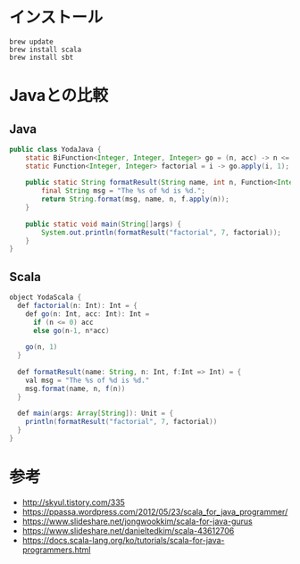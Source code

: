 # インストール
```Text
brew update
brew install scala
brew install sbt
```

# Javaとの比較
## Java
```Java
public class YodaJava {
    static BiFunction<Integer, Integer, Integer> go = (n, acc) -> n <= 0 ? acc : YodaJava.go.apply(n - 1, n * acc);
    static Function<Integer, Integer> factorial = i -> go.apply(i, 1);
 
    public static String formatResult(String name, int n, Function<Integer, Integer> f) {
        final String msg = "The %s of %d is %d.";
        return String.format(msg, name, n, f.apply(n));
    }
 
    public static void main(String[]args) {
        System.out.println(formatResult("factorial", 7, factorial));
    }
}
```

## Scala
```Java
object YodaScala {
  def factorial(n: Int): Int = {
    def go(n: Int, acc: Int): Int =
      if (n <= 0) acc
      else go(n-1, n*acc)
 
    go(n, 1)
  }
 
  def formatResult(name: String, n: Int, f:Int => Int) = {
    val msg = "The %s of %d is %d."
    msg.format(name, n, f(n))
  }
 
  def main(args: Array[String]): Unit = {
    println(formatResult("factorial", 7, factorial))
  }
}
```

# 参考
- http://skyul.tistory.com/335
- https://ppassa.wordpress.com/2012/05/23/scala_for_java_programmer/
- https://www.slideshare.net/jongwookkim/scala-for-java-gurus
- https://www.slideshare.net/danieltedkim/scala-43612706
- https://docs.scala-lang.org/ko/tutorials/scala-for-java-programmers.html

